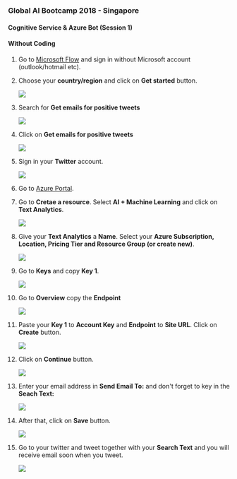 ### Global AI Bootcamp 2018 - Singapore
#### Cognitive Service & Azure Bot (Session 1)

#### Without Coding

1. Go to [Microsoft Flow](https://flow.microsoft.com/en-us/) and sign in without Microsoft account (outlook/hotmail etc).

2. Choose your **country/region** and click on **Get started** button.

	![](https://github.com/ceteongvanness/eventdemo/blob/master/Global%20AI%20Bootcamp%20SG%20Lab/Image/Image%201%20-%201.png)
    
3. Search for **Get emails for positive tweets**

	![](https://github.com/ceteongvanness/eventdemo/blob/master/Global%20AI%20Bootcamp%20SG%20Lab/Image/Image%201%20-%202.png)

4. Click on **Get emails for positive tweets**

	![](https://github.com/ceteongvanness/eventdemo/blob/master/Global%20AI%20Bootcamp%20SG%20Lab/Image/Image%201%20-%203.png)
    
5. Sign in your **Twitter** account.

	![](https://github.com/ceteongvanness/eventdemo/blob/master/Global%20AI%20Bootcamp%20SG%20Lab/Image/Image%201%20-%204.png)

6. Go to [Azure Portal](https://login.microsoftonline.com/common/oauth2/authorize?resource=https%3a%2f%2fmanagement.core.windows.net%2f&response_mode=form_post&response_type=code+id_token&scope=user_impersonation+openid&state=OpenIdConnect.AuthenticationProperties%3dDGYQDc4g3LxZ5HdEBNOvdSHjntpC06NRUThiCtdSJb1xhtUBPX9xgmByG4-0Ad-XnayNkGJ3mF0V_84TQNN0YocQRn2NCnfQUZ-7sDL_z3fqtIlw8KKw3SxZv3h5ZSdZyzCyGoKZ9kynclPIyRw5EKjFsEsW8n1xZ099qBaoN_akiNkNJVjQ9Wq6DbT0Iit7CoW478dG3-EX1S7AXvxXzab3f40OkXvzGow3FdTB928&nonce=636800321182391099.NmI1YTRhYzctOGNlNS00MmMwLWFjMWYtNzllMjcyMWVlZmZhZDVmNmYyN2EtYjM0Yi00ZGIxLTk1MDEtZDk0YWMwMmFiMmYy&client_id=c44b4083-3bb0-49c1-b47d-974e53cbdf3c&redirect_uri=https%3a%2f%2fportal.azure.com%2fsignin%2findex%2f&site_id=501430&client-request-id=32217de3-cef0-4f92-b556-3ebd4a7d9684&x-client-SKU=ID_NET&x-client-ver=1.0.40306.1554).

7. Go to **Cretae a resource**. Select **AI + Machine Learning** and click on **Text Analytics**.

	![](https://github.com/ceteongvanness/eventdemo/blob/master/Global%20AI%20Bootcamp%20SG%20Lab/Image/Image%201%20-%206.png)

8. Give your **Text Analytics** a **Name**. Select your **Azure Subscription, Location, Pricing Tier and Resource Group (or create new)**.

	![](https://github.com/ceteongvanness/eventdemo/blob/master/Global%20AI%20Bootcamp%20SG%20Lab/Image/Image%201%20-%207.png)
    
9. Go to **Keys** and copy **Key 1**.

	![](https://github.com/ceteongvanness/eventdemo/blob/master/Global%20AI%20Bootcamp%20SG%20Lab/Image/Image%201%20-%208.png)
    
10. Go to **Overview** copy the **Endpoint**

	![](https://github.com/ceteongvanness/eventdemo/blob/master/Global%20AI%20Bootcamp%20SG%20Lab/Image/Image%201%20-%209.png)
    
11. Paste your **Key 1** to **Account Key** and **Endpoint** to **Site URL**. Click on **Create** button.

	![](https://github.com/ceteongvanness/eventdemo/blob/master/Global%20AI%20Bootcamp%20SG%20Lab/Image/Image%201%20-%2010.png)
    
12. Click on **Continue** button.

	![](https://github.com/ceteongvanness/eventdemo/blob/master/Global%20AI%20Bootcamp%20SG%20Lab/Image/Image%201%20-%2011.png)
    
13. Enter your email address in **Send Email** **To:** and don't forget to key in the **Seach Text:**

	![](https://github.com/ceteongvanness/eventdemo/blob/master/Global%20AI%20Bootcamp%20SG%20Lab/Image/Image%201%20-%2012.png)
    
14. After that, click on **Save** button.

	![](https://github.com/ceteongvanness/eventdemo/blob/master/Global%20AI%20Bootcamp%20SG%20Lab/Image/Image%201%20-%2013.png)
    
15. Go to your twitter and tweet together with your **Search Text** and you will receive email soon when you tweet.

	![](https://github.com/ceteongvanness/eventdemo/blob/master/Global%20AI%20Bootcamp%20SG%20Lab/Image/Image%201%20-%2014.png)

    
